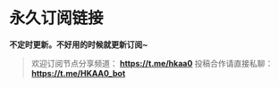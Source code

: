 # 永久订阅链接

**不定时更新。不好用的时候就更新订阅~**

>欢迎订阅节点分享频道：
**https://t.me/hkaa0**
>投稿合作请直接私聊：
**https://t.me/HKAA0_bot**
